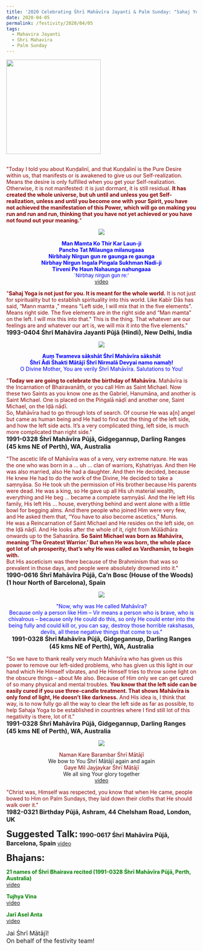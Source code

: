 ```yaml
---
title: '2020 Celebrating Śhrī Mahāvīra Jayanti & Palm Sunday: "Sahaj Yoga is not just for you. It is meant for the whole world."'
date: 2020-04-05
permalink: /festivity/2020/04/05
tags:
  - Mahavira Jayanti
  - Shri Mahavira
  - Palm Sunday
---
```


<div style="text-align: left"><img src="/images/image00.png" width="250" /></div><br>

<p>
<font color="DarkRed">"Today I told you about Kuṇḍalinī, and that Kuṇḍalinī is the Pure Desire within us, that manifests or is awakened to give us our Self-realization. Means the desire is only fulfilled when you get your Self-realization. Otherwise, it is not manifested: it is just dormant, it is still residual. <b>It has created the whole universe, but uh until and unless you get Self-realization, unless and until you become one with your Spirit, you have not achieved the manifestation of this Power, which will go on making you run and run and run, thinking that you have not yet achieved or you have not found out your meaning.</b>"</font><br>
<font size="+0"><b></b></font>
</p>

<div style="text-align: center"><img src="/images/image392.png" /></div>

<p style="color:blue; text-align:center;">
<b>Man Mamta Ko Thir Kar Laun-ji<br>
Pancho Tat Milaunga milanugaaa<br>
 Nirbhaiy Nirgun gun re gaunga re gaunga<br> 
Nirbhay Nirgun Ingala Pingala Sukhman Nadi-ji <br>
Tirveni Pe Haun Nahaunga nahungaaa</b><br>
<font size="-1">`Nirbhay nirgun gun re:'</font><br>
<a href="https://www.youtube.com/watch?v=_buuncAm9Ts">video</a>
</p>

<p>
<font color="DarkRed">"<b>Sahaj Yoga is not just for you. It is meant for the whole world.</b> It is not just for spirituality but to establish spirituality into this world.  Like Kabīr Dās has said, “Mann mamta ,” means "Left side, I will mix that in the five elements".  Means right side. The five elements are in the right side and “Man mamta” on the left.  I will mix this into that." This is the thing. That whatever are our feelings are and whatever our art is, we will mix it into the five elements."</font><br>
<font size="+0"><b>1993-0404 Śhrī Mahāvīra Jayanti Pūjā (Hindi), New Delhi, India</b></font>
</p>

<div style="text-align: center"><img src="/images/image393.png" /></div>

<p style="color:blue; text-align:center;">
<b>Auṃ̣ Twameva sākshāt Śhrī Mahāvīra sākshāt<br>
Śhrī Ādi Śhakti Mātājī Śhrī Nirmalā Devyai namo namaḥ!</b><br>
O Divine Mother, You are verily Śhrī Mahāvīra. Salutations to You!
</p>

<p>
<font color="DarkRed">"<b>Today we are going to celebrate the birthday of Mahāvīra.</b> Mahāvīra is the Incarnation of Bhairavanāth, or you call Him as Saint Michael. Now these two Saints as you know one as the Gabriel, Hanumāna, and another is Saint Michael. One is placed on the Piṅgalā nāḍī and another one, Saint Michael, on the Iḍā nāḍī.<br>
So, Mahāvīra had to go through lots of search. Of course He was a[n] angel but came as human being and He had to find out the thing of the left side, and how the left side acts. It’s a very complicated thing, left side, is much more complicated than right side."</font><br>
<font size="+0"><b>1991-0328 Śhrī Mahāvīra Pūjā, Gidgegannup, Darling Ranges (45 kms NE of Perth), WA, Australia</b></font>
</p>

<p>
<font color="DarkRed">"The ascetic life of Mahāvīra was of a very, very extreme nature. He was the one who was born in a ... uh ... clan of warriors, Kṣhatriyas. And then He was also married, also He had a daughter. And then He decided, because He knew He had to do the work of the Divine, He decided to take a saṃnyāsa. So He took uh the permission of His brother because His parents were dead. He was a king, so He gave up all His uh material wealth, everything and He beg ... became a complete saṃnyāsī. And the He left His family, His left His ... house, everything behind and went alone with a little bowl for begging alms. And there people who joined Him were very few, and He asked them that, “You have to also become ascetics,” Munis.<br>
He was a Reincarnation of Saint Michael and He resides on the left side, on the Iḍā nāḍī. And He looks after the whole of it, right from Mūlādhāra onwards up to the Sahasrāra. <b>So Saint Michael was born as Mahāvīra, meaning ‘The Greatest Warrior.’ But when He was born, the whole place got lot of uh prosperity, that’s why He was called as Vardhamān, to begin with.</b><br>
But His asceticism was there because of the Brahminism that was so prevalent in those days, and people were absolutely drowned into it."</font><br>
<font size="+0"><b>1990-0616 Śhrī Mahāvīra Pūjā, Ca’n Bosc (House of the Woods) (1 hour North of Barcelona), Spain</b></font>
</p>

<div style="text-align: center"><img src="/images/image394.png" /></div>

<p style="text-align:center;">
<font color="blue">"Now, why was He called Mahāvīra?<br>
Because only a person like Him – Vir means a person who is brave, who is chivalrous – because only He could do this, 
so only He could enter into the being fully and could kill or, you can say, destroy those horrible rakshasas, devils, all these negative things that come to us."</font><br>
<font size="+0"><b>1991-0328 Śhrī Mahāvīra Pūjā, Gidgegannup, Darling Ranges (45 kms NE of Perth), WA, Australia</b></font>
</p>

<p>
<font color="DarkRed">"So we have to thank really very much Mahāvīra who has given us this power to remove our left-sided problems, who has given us this light in our hand which He Himself vibrates, and He Himself tries to throw some light on the obscure things – about Me also. Because of Him only we can get cured of so many physical and mental troubles. <b>You know that the left side can be easily cured if you use three-candle treatment. That shows Mahāvīra is only fond of light, He doesn’t like darkness.</b> And His idea is, I think that way, is to now fully go all the way to clear the left side as far as possible, to help Sahaja Yoga to be established in countries where I find still lot of this negativity is there, lot of it."</font><br>
<font size="+0"><b>1991-0328 Śhrī Mahāvīra Pūjā, Gidgegannup, Darling Ranges (45 kms NE of Perth), WA, Australia</b></font>
</p>

<div style="text-align: center"><img src="/images/image395.png" /></div>

<p style="text-align:center;">
<font color="Maroon">Naman Kare Barambar Śhrī Mātājī</font><br>
We bow to You Śhrī Mātājī again and again<br>
<font color="Maroon">Gaye Mil Jayjaykar Śhrī Mātājī</font><br>
We all sing Your glory together<br>
<a href="https://www.youtube.com/watch?v=PwTgcNtwAlI">video</a>
</p>

<p>
<font color="DarkRed">"Christ was, Himself was respected, you know that when He came, people bowed to Him on Palm Sundays, they laid down their cloths that He should walk over it."</font><br>
<font size="+0"><b>1982-0321 Birthday Pūjā, Ashram, 44 Chelsham Road, London, UK</b></font>
</p>

<font size="+2"><b>Suggested Talk:</b></font> 
<font size="+0"><b>1990-0617 Śhrī Mahāvīra Pūjā, Barcelona, Spain</b></font>
<a href="https://www.youtube.com/watch?v=vjHXNpb8sVk"> video</a><br>

<font size="+2"><b>Bhajans:</b></font>
 
<p>
<font color="green"><b>21 names of Śhrī Bhairava recited (1991-0328 Śhrī Mahāvīra Pūjā, Perth, Australia)</b></font><br>
<a href="https://seven-teams.github.io/Videos_Links.html">video</a> 
</p>

<p>
<font color="green"><b>Tujhya Vina</b></font><br>
<a href="https://seven-teams.github.io/Videos_Links.html">video</a> 
</p>

<p>
<font color="green"><b>Jarī Asel Anta</b></font><br>
<a href="https://www.youtube.com/watch?v=6aHXifIBHPs&feature=youtu.be">video</a> 
</p>

<p>
<font size="+0">Jai Śhrī Mātājī!<br>
On behalf of the festivity team!</font>
</p>